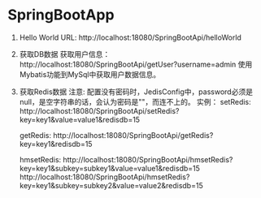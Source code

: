 # SpringBootApp

1. Hello World
	URL: http://localhost:18080/SpringBootApi/helloWorld

2. 获取DB数据
 	获取用户信息： http://localhost:18080/SpringBootApi/getUser?username=admin
	使用Mybatis功能到MySql中获取用户数据信息。

3. 获取Redis数据
	注意: 配置没有密码时，JedisConfig中，password必须是null，是空字符串的话，会认为密码是""，而连不上的。
	实例：
	setRedis:
		http://localhost:18080/SpringBootApi/setRedis?key=key1&value=value1&redisdb=15
	
	getRedis:
		http://localhost:18080/SpringBootApi/getRedis?key=key1&redisdb=15
	
	hmsetRedis: 
		http://localhost:18080/SpringBootApi/hmsetRedis?key=key1&subkey=subkey1&value=value1&redisdb=15
		http://localhost:18080/SpringBootApi/hmsetRedis?key=key1&subkey=subkey2&value=value2&redisdb=15
